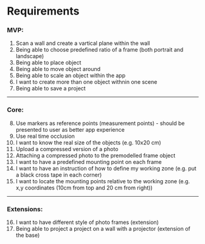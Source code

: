# Requirements
### MVP:
1. Scan a wall and create a vartical plane within the wall
2. Being able to choose predefined ratio of a frame (both portrait and landscape)
3. Being able to place object
4. Being able to move object around
5. Being able to scale an object within the app
6. I want to create more than one object withnin one scene
7. Being able to save a project
---
### Core:
8. Use markers as reference points (measurement points) - should be presented to user as better app experience
9. Use real time occlusion
10. I want to know the real size of the objects (e.g. 10x20 cm)
11. Upload a compressed version of a photo
12. Attaching a compressed photo to the premodelled frame object
13. I want to have a predefined mounting point on each frame
14. I want to have an instruction of how to define my working zone (e.g. put a black cross tape in each corner)
15. I want to locate the mounting points relative to the working zone (e.g. x,y coordinates (10cm from top and 20 cm from right))
---
### Extensions:
16. I want to have different style of photo frames (extension)
17. Being able to project a project on a wall with a projector (extension of the base)
